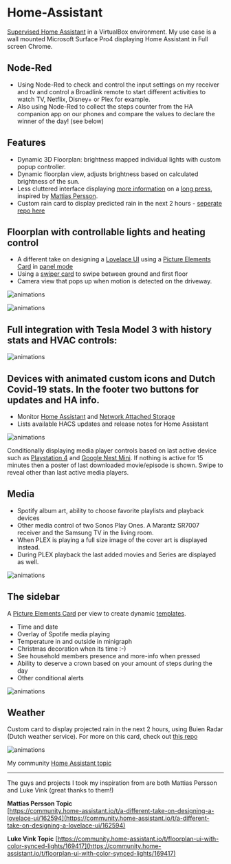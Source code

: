 # Home-Assistant

[Supervised Home Assistant](https://home-assistant.io/) in a VirtualBox environment. My use case is a wall mounted Microsoft Surface Pro4 displaying Home Assistant in Full screen Chrome.

## Node-Red

* Using Node-Red to check and control the input settings on my receiver and tv and control a Broadlink remote to start different activities to watch TV, Netflix, Disney+ or Plex for example.
* Also using Node-Red to collect the steps counter from the HA companion app on our phones and compare the values to declare the winner of the day! (see below)

## Features

* Dynamic 3D Floorplan: brightness mapped individual lights with custom popup controller.
* Dynamic floorplan view, adjusts brightness based on calculated brightness of the sun.
* Less cluttered interface displaying [more information](https://github.com/thomasloven/hass-browser_mod#popup) on a [long press](https://www.home-assistant.io/lovelace/picture-elements/#hold_action), inspired by [Mattias Persson](https://github.com/matt8707/hass-config).
* Custom rain card to display predicted rain in the next 2 hours - [seperate repo here](https://github.com/lukevink/home-assistant-buienradar-forecast-card)

## Floorplan with controllable lights and heating control

* A different take on designing a [Lovelace UI](https://www.home-assistant.io/lovelace/) using a [Picture Elements Card](https://www.home-assistant.io/lovelace/picture-elements/) in [panel mode](https://www.home-assistant.io/lovelace/dashboards-and-views#panel)
* Using a [swiper card](https://community.home-assistant.io/t/lovelace-swiper-card/72447) to swipe between ground and first floor
* Camera view that pops up when motion is detected on the driveway.

![animations](https://raw.githubusercontent.com/Tobiasn2005/Home-Assistant/main/www/ui/floorplan.gif)

![animations](https://raw.githubusercontent.com/Tobiasn2005/Home-Assistant/main/www/ui/cam&lights.gif)

## Full integration with Tesla Model 3 with history stats and HVAC controls:

![animations](https://raw.githubusercontent.com/Tobiasn2005/Home-Assistant/main/www/ui/tesla.gif)

## Devices with animated custom icons and Dutch Covid-19 stats. In the footer two buttons for updates and HA info.

* Monitor [Home Assistant](https://home-assistant.io/) and [Network Attached Storage](https://www.synology.com)
* Lists available HACS updates and release notes for Home Assistant

![animations](https://raw.githubusercontent.com/Tobiasn2005/Home-Assistant/main/www/ui/devices.gif)

Conditionally displaying media player controls based on last active device such as [Playstation 4](https://www.home-assistant.io/integrations/ps4/) and [Google Nest Mini](https://www.home-assistant.io/integrations/cast/). If nothing is active for 15 minutes then a poster of last downloaded movie/episode is shown. Swipe to reveal other than last active media players.

## Media

* Spotify album art, ability to choose favorite playlists and playback devices
* Other media control of two Sonos Play Ones. A Marantz SR7007 receiver and the Samsung TV in the living room.
* When PLEX is playing a full size image of the cover art is displayed instead.
* During PLEX playback the last added movies and Series are displayed as well.

![animations](https://raw.githubusercontent.com/Tobiasn2005/Home-Assistant/main/www/ui/media.gif)

## The sidebar

A [Picture Elements Card](https://www.home-assistant.io/lovelace/picture-elements/) per view to create dynamic [templates](https://www.home-assistant.io/docs/configuration/templating/).

* Time and date
* Overlay of Spotife media playing
* Temperature in and outside in minigraph
* Christmas decoration when its time :-)
* See household members presence and more-info when pressed
* Ability to deserve a crown based on your amount of steps during the day
* Other conditional alerts

![animations](https://raw.githubusercontent.com/Tobiasn2005/Home-Assistant/main/www/ui/person.gif)

## Weather

Custom card to display projected rain in the next 2 hours, using Buien Radar (Dutch weather service).
For more on this card, check out [this repo](https://github.com/lukevink/home-assistant-buienradar-forecast-card)

![animations](https://raw.githubusercontent.com/Tobiasn2005/Home-Assistant/main/www/ui/weather.gif)

My community [Home Assistant topic](https://community.home-assistant.io/t/my-throw-at-a-lovelace-ui/270438)

***

The guys and projects I took my inspiration from are both Mattias Persson and Luke Vink (great thanks to them!)

**Mattias Persson Topic**  
[https://community.home-assistant.io/t/a-different-take-on-designing-a-lovelace-ui/162594](https://community.home-assistant.io/t/a-different-take-on-designing-a-lovelace-ui/162594)

**Luke Vink Topic**
[https://community.home-assistant.io/t/floorplan-ui-with-color-synced-lights/169417](https://community.home-assistant.io/t/floorplan-ui-with-color-synced-lights/169417)
